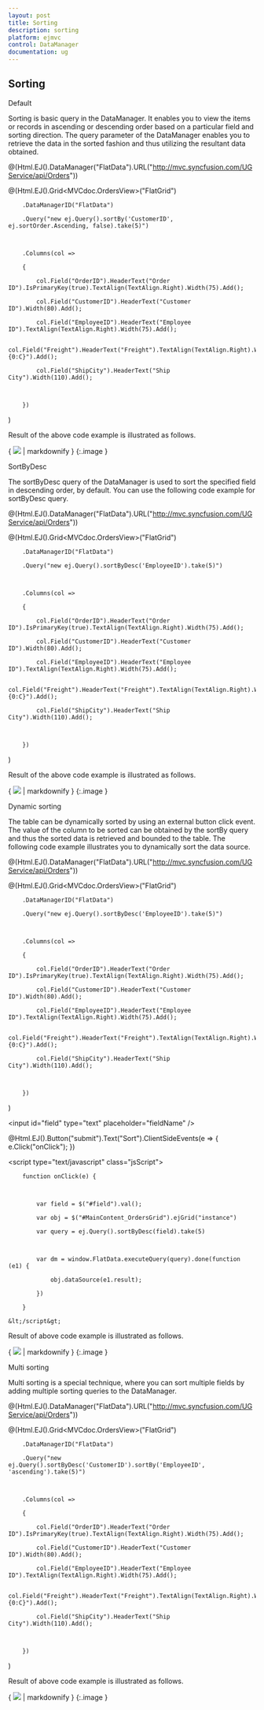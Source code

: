 ```yaml
---
layout: post
title: Sorting
description: sorting
platform: ejmvc
control: DataManager
documentation: ug
---
```


## Sorting

Default 

Sorting is basic query in the DataManager. It enables you to view the items or records in ascending or descending order based on a particular field and sorting direction. The query parameter of the DataManager enables you to retrieve the data in the sorted fashion and thus utilizing the resultant data obtained.



@(Html.EJ().DataManager("FlatData").URL("http://mvc.syncfusion.com/UGService/api/Orders"))



@(Html.EJ().Grid<MVCdoc.OrdersView>("FlatGrid")

        .DataManagerID("FlatData")

        .Query("new ej.Query().sortBy('CustomerID', ej.sortOrder.Ascending, false).take(5)")



        .Columns(col =>

        {

            col.Field("OrderID").HeaderText("Order ID").IsPrimaryKey(true).TextAlign(TextAlign.Right).Width(75).Add();

            col.Field("CustomerID").HeaderText("Customer ID").Width(80).Add();

            col.Field("EmployeeID").HeaderText("Employee ID").TextAlign(TextAlign.Right).Width(75).Add();

            col.Field("Freight").HeaderText("Freight").TextAlign(TextAlign.Right).Width(75).Format("{0:C}").Add();

            col.Field("ShipCity").HeaderText("Ship City").Width(110).Add();



        })

)



Result of the above code example is illustrated as follows.



{ ![](Sorting_images/Sorting_img1.png) | markdownify }
{:.image }


SortByDesc

The sortByDesc query of the DataManager is used to sort the specified field in descending order, by default. You can use the following code example for sortByDesc query.

@(Html.EJ().DataManager("FlatData").URL("http://mvc.syncfusion.com/UGService/api/Orders"))



@(Html.EJ().Grid<MVCdoc.OrdersView>("FlatGrid")

        .DataManagerID("FlatData")

        .Query("new ej.Query().sortByDesc('EmployeeID').take(5)")



        .Columns(col =>

        {

            col.Field("OrderID").HeaderText("Order ID").IsPrimaryKey(true).TextAlign(TextAlign.Right).Width(75).Add();

            col.Field("CustomerID").HeaderText("Customer ID").Width(80).Add();

            col.Field("EmployeeID").HeaderText("Employee ID").TextAlign(TextAlign.Right).Width(75).Add();

            col.Field("Freight").HeaderText("Freight").TextAlign(TextAlign.Right).Width(75).Format("{0:C}").Add();

            col.Field("ShipCity").HeaderText("Ship City").Width(110).Add();



        })	

)



Result of the above code example is illustrated as follows.

{ ![](Sorting_images/Sorting_img2.png) | markdownify }
{:.image }


Dynamic sorting

The table can be dynamically sorted by using an external button click event. The value of the column to be sorted can be obtained by the sortBy query and thus the sorted data is retrieved and bounded to the table. The following code example illustrates you to dynamically sort the data source.



@(Html.EJ().DataManager("FlatData").URL("http://mvc.syncfusion.com/UGService/api/Orders"))



@(Html.EJ().Grid<MVCdoc.OrdersView>("FlatGrid")

        .DataManagerID("FlatData")

        .Query("new ej.Query().sortByDesc('EmployeeID').take(5)")



        .Columns(col =>

        {

            col.Field("OrderID").HeaderText("Order ID").IsPrimaryKey(true).TextAlign(TextAlign.Right).Width(75).Add();

            col.Field("CustomerID").HeaderText("Customer ID").Width(80).Add();

            col.Field("EmployeeID").HeaderText("Employee ID").TextAlign(TextAlign.Right).Width(75).Add();

            col.Field("Freight").HeaderText("Freight").TextAlign(TextAlign.Right).Width(75).Format("{0:C}").Add();

            col.Field("ShipCity").HeaderText("Ship City").Width(110).Add();



        })	

)

&lt;input id="field" type="text" placeholder="fieldName" /&gt;

@Html.EJ().Button("submit").Text("Sort").ClientSideEvents(e => { e.Click("onClick"); })

&lt;script type="text/javascript" class="jsScript"&gt;

        function onClick(e) {



            var field = $("#field").val();

            var obj = $("#MainContent_OrdersGrid").ejGrid("instance")

            var query = ej.Query().sortByDesc(field).take(5)



            var dm = window.FlatData.executeQuery(query).done(function (e1) {

                obj.dataSource(e1.result);

            })

        }

    &lt;/script&gt;



Result of above code example is illustrated as follows.

{ ![](Sorting_images/Sorting_img3.png) | markdownify }
{:.image }


Multi sorting

Multi sorting is a special technique, where you can sort multiple fields by adding multiple sorting queries to the DataManager.

@(Html.EJ().DataManager("FlatData").URL("http://mvc.syncfusion.com/UGService/api/Orders"))



@(Html.EJ().Grid<MVCdoc.OrdersView>("FlatGrid")

        .DataManagerID("FlatData")

        .Query("new ej.Query().sortByDesc('CustomerID').sortBy('EmployeeID', 'ascending').take(5)")



        .Columns(col =>

        {

            col.Field("OrderID").HeaderText("Order ID").IsPrimaryKey(true).TextAlign(TextAlign.Right).Width(75).Add();

            col.Field("CustomerID").HeaderText("Customer ID").Width(80).Add();

            col.Field("EmployeeID").HeaderText("Employee ID").TextAlign(TextAlign.Right).Width(75).Add();

            col.Field("Freight").HeaderText("Freight").TextAlign(TextAlign.Right).Width(75).Format("{0:C}").Add();

            col.Field("ShipCity").HeaderText("Ship City").Width(110).Add();



        })	

)





Result of above code example is illustrated as follows.



{ ![](Sorting_images/Sorting_img4.png) | markdownify }
{:.image }


